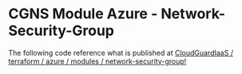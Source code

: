 # CGNS Module Azure - Network-Security-Group

The following code reference what is published at [CloudGuardIaaS / terraform / azure / modules / network-security-group!](https://github.com/CheckPointSW/CloudGuardIaaS/tree/master/terraform/azure/modules/network-security-group)
